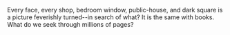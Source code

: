 Every face, every shop, bedroom window, public-house, and 
dark square is a picture feverishly turned--in search of what?
It is the same with books. What do we seek through millions of pages?